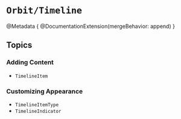 # ``Orbit/Timeline``

@Metadata {
    @DocumentationExtension(mergeBehavior: append)
}

## Topics

### Adding Content

- ``TimelineItem``

### Customizing Appearance 

- ``TimelineItemType``
- ``TimelineIndicator``
